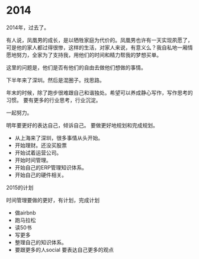 # 2014

2014年，过去了。

有人说，凤凰男的成长，是以牺牲家庭为代价的。凤凰男也许有一天实现夙愿了，可是他的家人都过得很惨，这样的生活，对家人来说，有意义么？我自私地一厢情愿地努力，全家为了支持我，用他们的时间和精力帮我的梦想买单。

这里的问题是，他们是否有他们的自由去做他们想做的事情。


下半年来了深圳。然后是混圈子。找思路。

年末的时候，除了跑步很难跟自己和谐独处。希望可以养成静心写作，写作思考的习惯。
要有更多的行业思考，行业沉淀。


一起努力。

明年要更好的表达自己，倾诉自己。
要做更好地规划和完成规划。



* 从上海来了深圳，很多事情从头开始。
* 开始理财。还没买股票
* 开始试着运营公司。
* 开始时间管理。
* 开始自己的ERP管理知识体系。
* 开始自己的硬件相关。


2015的计划

时间管理要做的更好，有计划，完成计划
* 做airbnb
* 跑马拉松
* 读50书
* 写更多 
* 整理自己的知识体系。
* 要跟更多的人social
要表达自己更多的观点
